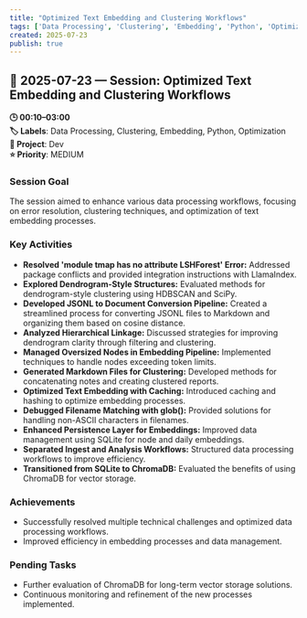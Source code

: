 ```yaml
---
title: "Optimized Text Embedding and Clustering Workflows"
tags: ['Data Processing', 'Clustering', 'Embedding', 'Python', 'Optimization']
created: 2025-07-23
publish: true
---
```


## 📅 2025-07-23 — Session: Optimized Text Embedding and Clustering Workflows

**🕒 00:10–03:00**  
**🏷️ Labels**: Data Processing, Clustering, Embedding, Python, Optimization  
**📂 Project**: Dev  
**⭐ Priority**: MEDIUM  


### Session Goal
The session aimed to enhance various data processing workflows, focusing on error resolution, clustering techniques, and optimization of text embedding processes.

### Key Activities
- **Resolved 'module tmap has no attribute LSHForest' Error:** Addressed package conflicts and provided integration instructions with LlamaIndex.
- **Explored Dendrogram-Style Structures:** Evaluated methods for dendrogram-style clustering using HDBSCAN and SciPy.
- **Developed JSONL to Document Conversion Pipeline:** Created a streamlined process for converting JSONL files to Markdown and organizing them based on cosine distance.
- **Analyzed Hierarchical Linkage:** Discussed strategies for improving dendrogram clarity through filtering and clustering.
- **Managed Oversized Nodes in Embedding Pipeline:** Implemented techniques to handle nodes exceeding token limits.
- **Generated Markdown Files for Clustering:** Developed methods for concatenating notes and creating clustered reports.
- **Optimized Text Embedding with Caching:** Introduced caching and hashing to optimize embedding processes.
- **Debugged Filename Matching with glob():** Provided solutions for handling non-ASCII characters in filenames.
- **Enhanced Persistence Layer for Embeddings:** Improved data management using SQLite for node and daily embeddings.
- **Separated Ingest and Analysis Workflows:** Structured data processing workflows to improve efficiency.
- **Transitioned from SQLite to ChromaDB:** Evaluated the benefits of using ChromaDB for vector storage.

### Achievements
- Successfully resolved multiple technical challenges and optimized data processing workflows.
- Improved efficiency in embedding processes and data management.

### Pending Tasks
- Further evaluation of ChromaDB for long-term vector storage solutions.
- Continuous monitoring and refinement of the new processes implemented.
